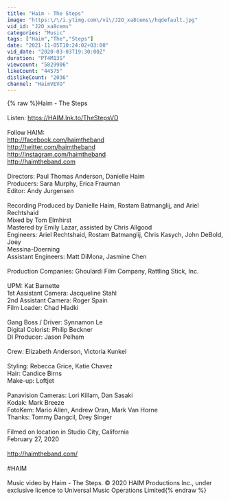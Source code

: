 ```yaml
---
title: "Haim - The Steps"
image: "https:\/\/i.ytimg.com\/vi\/J2O_xa8cems\/hqdefault.jpg"
vid_id: "J2O_xa8cems"
categories: "Music"
tags: ["Haim","The","Steps"]
date: "2021-11-05T10:24:02+03:00"
vid_date: "2020-03-03T19:30:00Z"
duration: "PT4M13S"
viewcount: "5829906"
likeCount: "44575"
dislikeCount: "2036"
channel: "HaimVEVO"
---
```

{% raw %}Haim - The Steps<br /><br />Listen: <a rel="nofollow" target="blank" href="https://HAIM.lnk.to/TheStepsVD">https://HAIM.lnk.to/TheStepsVD</a><br /><br />Follow HAIM: <br /><a rel="nofollow" target="blank" href="http://facebook.com/haimtheband">http://facebook.com/haimtheband</a> <br /><a rel="nofollow" target="blank" href="http://twitter.com/haimtheband">http://twitter.com/haimtheband</a> <br /><a rel="nofollow" target="blank" href="http://instagram.com/haimtheband">http://instagram.com/haimtheband</a> <br /><a rel="nofollow" target="blank" href="http://haimtheband.com">http://haimtheband.com</a><br /><br />Directors: Paul Thomas Anderson, Danielle Haim<br />Producers: Sara Murphy, Erica Frauman<br />Editor: Andy Jurgensen<br /><br />Recording Produced by Danielle Haim, Rostam Batmanglij, and Ariel Rechtshaid<br />Mixed by Tom Elmhirst<br />Mastered by Emily Lazar, assisted by Chris Allgood<br />Engineers: Ariel Rechtshaid, Rostam Batmanglij, Chris Kasych, John DeBold, Joey<br />Messina-Doerning<br />Assistant Engineers: Matt DiMona, Jasmine Chen<br /><br />Production Companies: Ghoulardi Film Company, Rattling Stick, Inc.<br /><br />UPM: Kat Barnette<br />1st Assistant Camera: Jacqueline Stahl<br />2nd Assistant Camera: Roger Spain<br />Film Loader: Chad Hladki<br /><br />Gang Boss / Driver: Synnamon Le<br />Digital Colorist: Philip Beckner<br />DI Producer: Jason Pelham<br /><br />Crew: Elizabeth Anderson, Victoria Kunkel<br /><br />Styling: Rebecca Grice, Katie Chavez<br />Hair: Candice Birns<br />Make-up: Loftjet<br /><br />Panavision Cameras: Lori Killam, Dan Sasaki<br />Kodak: Mark Breeze<br />FotoKem: Mario Allen, Andrew Oran, Mark Van Horne<br />Thanks: Tommy Dangcil, Drey Singer<br /><br />Filmed on location in Studio City, California<br />February 27, 2020<br /><br /><a rel="nofollow" target="blank" href="http://haimtheband.com/">http://haimtheband.com/</a><br /><br />#HAIM<br /><br />Music video by Haim - The Steps. © 2020 HAIM Productions Inc., under exclusive licence to Universal Music Operations Limited{% endraw %}
